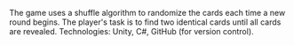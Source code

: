 The game uses a shuffle algorithm to randomize the cards each time a new round begins. The player's task is to find two identical cards until all cards are revealed.
Technologies: Unity, C#, GitHub (for version control).
